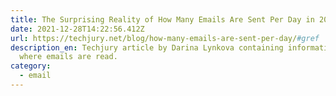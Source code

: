 ```yaml
---
title: The Surprising Reality of How Many Emails Are Sent Per Day in 2021
date: 2021-12-28T14:22:56.412Z
url: https://techjury.net/blog/how-many-emails-are-sent-per-day/#gref
description_en: Techjury article by Darina Lynkova containing information on
  where emails are read.
category:
  - email
---
```

